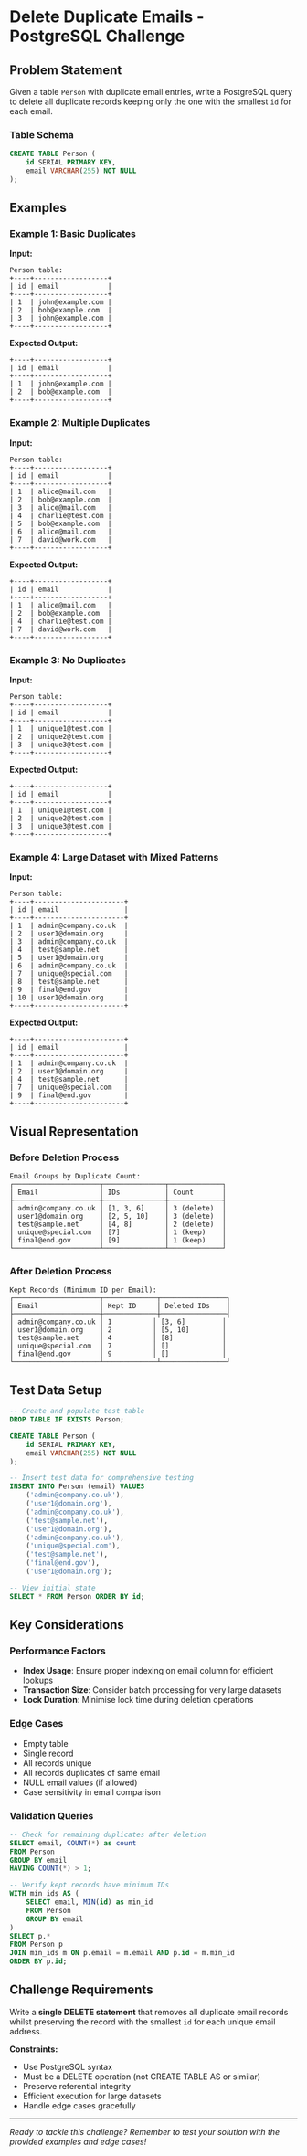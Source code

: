 # Delete Duplicate Emails - PostgreSQL Challenge

## Problem Statement

Given a table `Person` with duplicate email entries, write a PostgreSQL query to delete all duplicate records keeping only the one with the smallest `id` for each email.

### Table Schema

```sql
CREATE TABLE Person (
    id SERIAL PRIMARY KEY,
    email VARCHAR(255) NOT NULL
);
```

## Examples

### Example 1: Basic Duplicates

**Input:**
```
Person table:
+----+------------------+
| id | email            |
+----+------------------+
| 1  | john@example.com |
| 2  | bob@example.com  |
| 3  | john@example.com |
+----+------------------+
```

**Expected Output:**
```
+----+------------------+
| id | email            |
+----+------------------+
| 1  | john@example.com |
| 2  | bob@example.com  |
+----+------------------+
```

### Example 2: Multiple Duplicates

**Input:**
```
Person table:
+----+------------------+
| id | email            |
+----+------------------+
| 1  | alice@mail.com   |
| 2  | bob@example.com  |
| 3  | alice@mail.com   |
| 4  | charlie@test.com |
| 5  | bob@example.com  |
| 6  | alice@mail.com   |
| 7  | david@work.com   |
+----+------------------+
```

**Expected Output:**
```
+----+------------------+
| id | email            |
+----+------------------+
| 1  | alice@mail.com   |
| 2  | bob@example.com  |
| 4  | charlie@test.com |
| 7  | david@work.com   |
+----+------------------+
```

### Example 3: No Duplicates

**Input:**
```
Person table:
+----+------------------+
| id | email            |
+----+------------------+
| 1  | unique1@test.com |
| 2  | unique2@test.com |
| 3  | unique3@test.com |
+----+------------------+
```

**Expected Output:**
```
+----+------------------+
| id | email            |
+----+------------------+
| 1  | unique1@test.com |
| 2  | unique2@test.com |
| 3  | unique3@test.com |
+----+------------------+
```

### Example 4: Large Dataset with Mixed Patterns

**Input:**
```
Person table:
+----+----------------------+
| id | email                |
+----+----------------------+
| 1  | admin@company.co.uk  |
| 2  | user1@domain.org     |
| 3  | admin@company.co.uk  |
| 4  | test@sample.net      |
| 5  | user1@domain.org     |
| 6  | admin@company.co.uk  |
| 7  | unique@special.com   |
| 8  | test@sample.net      |
| 9  | final@end.gov        |
| 10 | user1@domain.org     |
+----+----------------------+
```

**Expected Output:**
```
+----+----------------------+
| id | email                |
+----+----------------------+
| 1  | admin@company.co.uk  |
| 2  | user1@domain.org     |
| 4  | test@sample.net      |
| 7  | unique@special.com   |
| 9  | final@end.gov        |
+----+----------------------+
```

## Visual Representation

### Before Deletion Process
```
Email Groups by Duplicate Count:
┌─────────────────────┬───────────────┬─────────────┐
│ Email               │ IDs           │ Count       │
├─────────────────────┼───────────────┼─────────────┤
│ admin@company.co.uk │ [1, 3, 6]     │ 3 (delete)  │
│ user1@domain.org    │ [2, 5, 10]    │ 3 (delete)  │
│ test@sample.net     │ [4, 8]        │ 2 (delete)  │
│ unique@special.com  │ [7]           │ 1 (keep)    │
│ final@end.gov       │ [9]           │ 1 (keep)    │
└─────────────────────┴───────────────┴─────────────┘
```

### After Deletion Process
```
Kept Records (Minimum ID per Email):
┌─────────────────────┬─────────────┬────────────────┐
│ Email               │ Kept ID     │ Deleted IDs    │
├─────────────────────┼─────────────┼────────────────┤
│ admin@company.co.uk │ 1          │ [3, 6]         │
│ user1@domain.org    │ 2          │ [5, 10]        │
│ test@sample.net     │ 4          │ [8]            │
│ unique@special.com  │ 7          │ []             │
│ final@end.gov       │ 9          │ []             │
└─────────────────────┴─────────────┴────────────────┘
```

## Test Data Setup

```sql
-- Create and populate test table
DROP TABLE IF EXISTS Person;

CREATE TABLE Person (
    id SERIAL PRIMARY KEY,
    email VARCHAR(255) NOT NULL
);

-- Insert test data for comprehensive testing
INSERT INTO Person (email) VALUES
    ('admin@company.co.uk'),
    ('user1@domain.org'),
    ('admin@company.co.uk'),
    ('test@sample.net'),
    ('user1@domain.org'),
    ('admin@company.co.uk'),
    ('unique@special.com'),
    ('test@sample.net'),
    ('final@end.gov'),
    ('user1@domain.org');

-- View initial state
SELECT * FROM Person ORDER BY id;
```

## Key Considerations

### Performance Factors
- **Index Usage**: Ensure proper indexing on email column for efficient lookups
- **Transaction Size**: Consider batch processing for very large datasets
- **Lock Duration**: Minimise lock time during deletion operations

### Edge Cases
- Empty table
- Single record
- All records unique
- All records duplicates of same email
- NULL email values (if allowed)
- Case sensitivity in email comparison

### Validation Queries

```sql
-- Check for remaining duplicates after deletion
SELECT email, COUNT(*) as count
FROM Person
GROUP BY email
HAVING COUNT(*) > 1;

-- Verify kept records have minimum IDs
WITH min_ids AS (
    SELECT email, MIN(id) as min_id
    FROM Person
    GROUP BY email
)
SELECT p.*
FROM Person p
JOIN min_ids m ON p.email = m.email AND p.id = m.min_id
ORDER BY p.id;
```

## Challenge Requirements

Write a **single DELETE statement** that removes all duplicate email records whilst preserving the record with the smallest `id` for each unique email address.

**Constraints:**
- Use PostgreSQL syntax
- Must be a DELETE operation (not CREATE TABLE AS or similar)
- Preserve referential integrity
- Efficient execution for large datasets
- Handle edge cases gracefully

---

*Ready to tackle this challenge? Remember to test your solution with the provided examples and edge cases!*